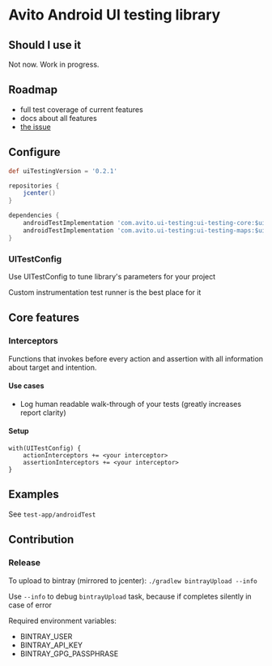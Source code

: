 # Avito Android UI testing library

## Should I use it

Not now. Work in progress.

## Roadmap

- full test coverage of current features
- docs about all features
- [the issue](https://github.com/avito-tech/android-ui-testing/issues/11)

## Configure

```groovy
def uiTestingVersion = '0.2.1'

repositories {
    jcenter()
}

dependencies {
    androidTestImplementation 'com.avito.ui-testing:ui-testing-core:$uiTestingVersion'
    androidTestImplementation 'com.avito.ui-testing:ui-testing-maps:$uiTestingVersion'
}
```

### UITestConfig

Use UITestConfig to tune library's parameters for your project

Custom instrumentation test runner is the best place for it

## Core features

### Interceptors

Functions that invokes before every action and assertion with all information about target and intention.

#### Use cases

 - Log human readable walk-through of your tests (greatly increases report clarity)
 
#### Setup 

```
with(UITestConfig) {
    actionInterceptors += <your interceptor>
    assertionInterceptors += <your interceptor>
}
```

## Examples

See `test-app/androidTest`

## Contribution

### Release

To upload to bintray (mirrored to jcenter): `./gradlew bintrayUpload --info`

Use `--info` to debug `bintrayUpload` task, because if completes silently in case of error

Required environment variables:

 - BINTRAY_USER
 - BINTRAY_API_KEY
 - BINTRAY_GPG_PASSPHRASE
